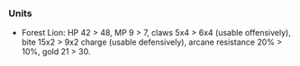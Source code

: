 ### Units
   * Forest Lion: HP 42 > 48, MP 9 > 7, claws 5x4 > 6x4 (usable offensively), bite 15x2 > 9x2 charge (usable defensively), arcane resistance 20% > 10%, gold 21 > 30.
